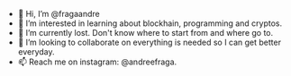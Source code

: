 - 👋 Hi, I’m @fragaandre
- 👀 I’m interested in learning about blockhain, programming and cryptos.
- 🌱 I’m currently lost. Don't know where to start from and where go to.
- 💞️ I’m looking to collaborate on everything is needed so I can get better everyday.
- 📫 Reach me on instagram: @andreefraga.

<!---
fragaandre/fragaandre is a ✨ special ✨ repository because its `README.md` (this file) appears on your GitHub profile.
You can click the Preview link to take a look at your changes.
--->
